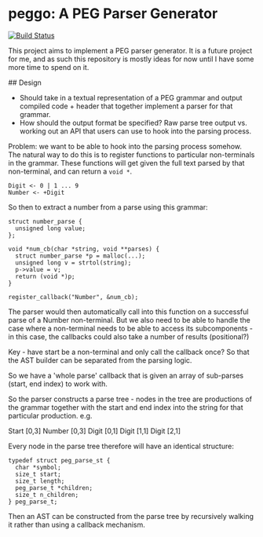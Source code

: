 # peggo: A PEG Parser Generator

[![Build Status](https://travis-ci.org/Baltoli/peggo.svg?branch=master)](https://travis-ci.org/Baltoli/peggo)

This project aims to implement a PEG parser generator. It is a future project
for me, and as such this repository is mostly ideas for now until I have some
more time to spend on it.

## Design

* Should take in a textual representation of a PEG grammar and output compiled
  code + header that together implement a parser for that grammar.
* How should the output format be specified? Raw parse tree output vs. working
  out an API that users can use to hook into the parsing process.

Problem: we want to be able to hook into the parsing process somehow. The
natural way to do this is to register functions to particular non-terminals in
the grammar. These functions will get given the full text parsed by that
non-terminal, and can return a `void *`.

    Digit <- 0 | 1 ... 9
    Number <- +Digit

So then to extract a number from a parse using this grammar:

    struct number_parse {
      unsigned long value;
    };

    void *num_cb(char *string, void **parses) {
      struct number_parse *p = malloc(...);
      unsigned long v = strtol(string);
      p->value = v;
      return (void *)p;
    }

    register_callback("Number", &num_cb);

The parser would then automatically call into this function on a successful
parse of a Number non-terminal. But we also need to be able to handle the case
where a non-terminal needs to be able to access its subcomponents - in this
case, the callbacks could also take a number of results (positional?)

Key - have start be a non-terminal and only call the callback once? So that the
AST builder can be separated from the parsing logic.

So we have a 'whole parse' callback that is given an array of sub-parses (start,
end index) to work with.

So the parser constructs a parse tree - nodes in the tree are productions of the
grammar together with the start and end index into the string for that
particular production. e.g.

  Start [0,3]
    Number [0,3]
      Digit [0,1]
      Digit [1,1]
      Digit [2,1]

Every node in the parse tree therefore will have an identical structure:

    typedef struct peg_parse_st {
      char *symbol;
      size_t start;
      size_t length;
      peg_parse_t *children;
      size_t n_children;
    } peg_parse_t;

Then an AST can be constructed from the parse tree by recursively walking it
rather than using a callback mechanism.
